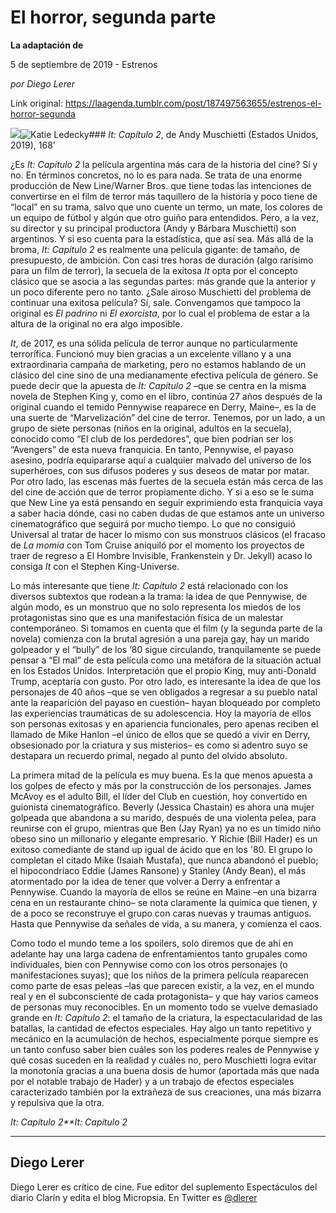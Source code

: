 # El horror, segunda parte

**La adaptación de**

5 de septiembre de 2019 - Estrenos

_por Diego Lerer_

Link original: https://laagenda.tumblr.com/post/187497563655/estrenos-el-horror-segunda

![](https://64.media.tumblr.com/97855827e68f929db02f6f02228db174/tumblr_pxbuzkcYOg1u3lb1ko2_1280.jpg)![Katie Ledecky](https://64.media.tumblr.com/225de640f3e5d372622a6dbbfba8999d/eee97988a598ec97-9f/s400x600/1f08735308921f3c1f5002133d72dd004481e1f3.jpg)### *It: Capítulo 2*, de Andy Muschietti (Estados Unidos, 2019), 168’


¿Es *It: Capítulo 2* la película argentina más cara de la historia del cine? Sí y no. En términos concretos, no lo es para nada. Se trata de una enorme producción de New Line/Warner Bros. que tiene todas las intenciones de convertirse en el film de terror más taquillero de la historia y poco tiene de “local” en su trama, salvo que uno cuente un termo, un mate, los colores de un equipo de fútbol y algún que otro guiño para entendidos. Pero, a la vez, su director y su principal productora (Andy y Bárbara Muschietti) son argentinos. Y si eso cuenta para la estadística, que así sea. Más allá de la broma, *It: Capítulo 2* es realmente una película gigante: de tamaño, de presupuesto, de ambición. Con casi tres horas de duración (algo rarísimo para un film de terror), la secuela de la exitosa *It* opta por el concepto clásico que se asocia a las segundas partes: más grande que la anterior y un poco diferente pero no tanto. ¿Sale airoso Muschietti del problema de continuar una exitosa película? Sí, sale. Convengamos que tampoco la original es *El padrino* ni *El exorcista*, por lo cual el problema de estar a la altura de la original no era algo imposible.

*It*, de 2017, es una sólida película de terror aunque no particularmente terrorífica. Funcionó muy bien gracias a un excelente villano y a una extraordinaria campaña de marketing, pero no estamos hablando de un clásico del cine sino de una medianamente efectiva película de género. Se puede decir que la apuesta de *It: Capítulo 2* –que se centra en la misma novela de Stephen King y, como en el libro, continúa 27 años después de la original cuando el temido Pennywise reaparece en Derry, Maine–, es la de una suerte de “Marvelización” del cine de terror. Tenemos, por un lado, a un grupo de siete personas (niños en la original, adultos en la secuela), conocido como “El club de los perdedores”, que bien podrían ser los “Avengers” de esta nueva franquicia. En tanto, Pennywise, el payaso asesino, podría equipararse aquí a cualquier malvado del universo de los superhéroes, con sus difusos poderes y sus deseos de matar por matar. Por otro lado, las escenas más fuertes de la secuela están más cerca de las del cine de acción que de terror propiamente dicho. Y si a eso se le suma que New Line ya está pensando en seguir exprimiendo esta franquicia vaya a saber hacia dónde, casi no caben dudas de que estamos ante un universo cinematográfico que seguirá por mucho tiempo. Lo que no consiguió Universal al tratar de hacer lo mismo con sus monstruos clásicos (el fracaso de *La momia* con Tom Cruise aniquiló por el momento los proyectos de traer de regreso a El Hombre Invisible, Frankenstein y Dr. Jekyll) acaso lo consiga *It* con el Stephen King-Universe.

Lo más interesante que tiene *It: Capítulo 2* está relacionado con los diversos subtextos que rodean a la trama: la idea de que Pennywise, de algún modo, es un monstruo que no solo representa los miedos de los protagonistas sino que es una manifestación física de un malestar contemporáneo. Si tomamos en cuenta que el film (y la segunda parte de la novela) comienza con la brutal agresión a una pareja gay, hay un marido golpeador y el “bully” de los ‘80 sigue circulando, tranquilamente se puede pensar a “El mal” de esta película como una metáfora de la situación actual en los Estados Unidos. Interpretación que el propio King, muy anti-Donald Trump, aceptaría con gusto. Por otro lado, es interesante la idea de que los personajes de 40 años –que se ven obligados a regresar a su pueblo natal ante la reaparición del payaso en cuestión– hayan bloqueado por completo las experiencias traumáticas de su adolescencia. Hoy la mayoría de ellos son personas exitosas y en apariencia funcionales, pero apenas reciben el llamado de Mike Hanlon –el único de ellos que se quedó a vivir en Derry, obsesionado por la criatura y sus misterios– es como si adentro suyo se destapara un recuerdo primal, negado al punto del olvido absoluto.

La primera mitad de la película es muy buena. Es la que menos apuesta a los golpes de efecto y más por la construcción de los personajes. James McAvoy es el adulto Bill, el líder del Club en cuestión, hoy convertido en guionista cinematográfico. Beverly (Jessica Chastain) es ahora una mujer golpeada que abandona a su marido, después de una violenta pelea, para reunirse con el grupo, mientras que Ben (Jay Ryan) ya no es un tímido niño obeso sino un millonario y elegante empresario. Y Richie (Bill Hader) es un exitoso comediante de stand up igual de ácido que en los '80. El grupo lo completan el citado Mike (Isaiah Mustafa), que nunca abandonó el pueblo; el hipocondríaco Eddie (James Ransone) y Stanley (Andy Bean), el más atormentado por la idea de tener que volver a Derry a enfrentar a Pennywise. Cuando la mayoría de ellos se reúne en Maine –en una bizarra cena en un restaurante chino– se nota claramente la química que tienen, y de a poco se reconstruye el grupo con caras nuevas y traumas antiguos. Hasta que Pennywise da señales de vida, a su manera, y comienza el caos.

Como todo el mundo teme a los spoilers, solo diremos que de ahí en adelante hay una larga cadena de enfrentamientos tanto grupales como individuales, bien con Pennywise como con los otros personajes (o manifestaciones suyas); que los niños de la primera película reaparecen como parte de esas peleas –las que parecen existir, a la vez, en el mundo real y en el subconsciente de cada protagonista– y que hay varios cameos de personas muy reconocibles. En un momento todo se vuelve demasiado grande en *It: Capítulo 2*: el tamaño de la criatura, la espectacularidad de las batallas, la cantidad de efectos especiales. Hay algo un tanto repetitivo y mecánico en la acumulación de hechos, especialmente porque siempre es un tanto confuso saber bien cuáles son los poderes reales de Pennywise y qué cosas suceden en la realidad y cuáles no, pero Muschietti logra evitar la monotonía gracias a una buena dosis de humor (aportada más que nada por el notable trabajo de Hader) y a un trabajo de efectos especiales caracterizado también por la extrañeza de sus creaciones, una más bizarra y repulsiva que la otra.

*It: Capítulo 2**It: Capítulo 2*  




---

Diego Lerer
-----------

 Diego Lerer es crítico de cine. Fue editor del suplemento Espectáculos del diario Clarín y edita el blog Micropsia. En Twitter es [@dlerer](https://twitter.com/dlerer) 

